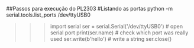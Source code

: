 ##Passos para execução do PL2303
#Listando as portas
python -m serial.tools.list_ports
/dev/ttyUSB0
>>> import serial
>>> ser = serial.Serial('/dev/ttyUSB0')  # open serial port
>>> print(ser.name)         # check which port was really used
>>> ser.write(b'hello')     # write a string
>>> ser.close() 
